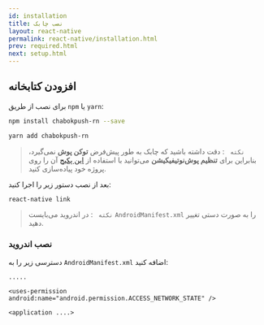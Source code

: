 ```yaml
---
id: installation
title: نصب چابک
layout: react-native
permalink: react-native/installation.html
prev: required.html
next: setup.html
---
```


## افزودن کتابخانه

برای نصب از طریق `npm` یا `yarn`:

```bash
npm install chabokpush-rn --save
```
```bash
yarn add chabokpush-rn
```

> `نکته ` : دقت داشته باشید که چابک به طور پیش‌فرض **توکن پوش** نمی‌گیرد، بنابراین برای **تنظیم پوش‌نوتیفیکیشن** می‌توانید با استفاده از [این پکیج](https://github.com/zo0r/react-native-push-notification#readme) آن را روی پروژه خود پیاده‌سازی کنید.

بعد از نصب دستور زیر را اجرا کنید:
```bash
react-native link
```
> `نکته ` : در اندروید می‌بایست `AndroidManifest.xml` را به صورت دستی تغییر دهید. 


### نصب اندروید

دسترسی زیر را به `AndroidManifest.xml` اضافه کنید:

```markup
.....

<uses-permission android:name="android.permission.ACCESS_NETWORK_STATE" />

<application ....>
``` 
